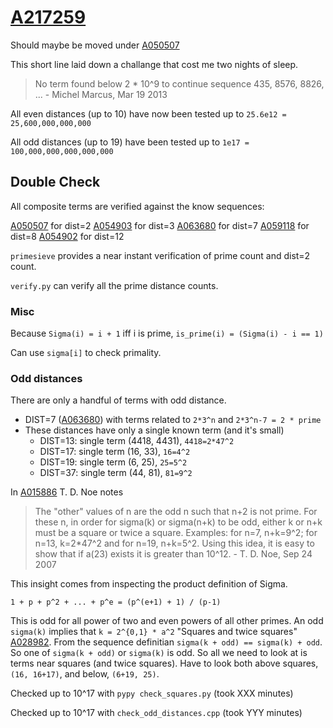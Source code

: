 # [A217259](https://oeis.org/A217259)

Should maybe be moved under [A050507](https://oeis.org/A050507)

This short line laid down a challange that cost me two nights of sleep.

> No term found below 2 \* 10^9 to continue sequence 435, 8576, 8826, ... - Michel Marcus, Mar 19 2013

All even distances (up to 10) have now been tested up to `25.6e12 = 25,600,000,000,000`

All odd distances (up to 19) have been tested up to `1e17 = 100,000,000,000,000,000`

## Double Check

All composite terms are verified against the know sequences:

[A050507](https://oeis.org/A050507) for dist=2
[A054903](https://oeis.org/A054903) for dist=3
[A063680](https://oeis.org/A063680) for dist=7
[A059118](https://oeis.org/A059118) for dist=8
[A054902](https://oeis.org/A054902) for dist=12

`primesieve` provides a near instant verification of prime count and dist=2 count.

`verify.py` can verify all the prime distance counts.


### Misc

Because `Sigma(i) = i + 1` iff i is prime, `is_prime(i) = (Sigma(i) - i == 1)`

Can use `sigma[i]` to check primality.

### Odd distances

There are only a handful of terms with odd distance.

* DIST=7 ([A063680](https://oeis.org/A063680)) with terms related to `2*3^n` and `2*3^n-7 = 2 * prime`
* These distances have only a single known term (and it's small)
  * DIST=13: single term (4418, 4431),  `4418=2*47^2`
  * DIST=17: single term (16, 33), `16=4^2`
  * DIST=19: single term (6, 25), `25=5^2`
  * DIST=37: single term (44, 81), `81=9^2`

In [A015886](https://oeis.org/A015886) T. D. Noe notes

> The "other" values of n are the odd n such that n+2 is not prime. For these n, in order for sigma(k) or sigma(n+k) to be odd, either k or n+k must be a square or twice a square. Examples: for n=7, n+k=9^2; for n=13, k=2\*47^2 and for n=19, n+k=5^2. Using this idea, it is easy to show that if a(23) exists it is greater than 10^12. - T. D. Noe, Sep 24 2007

This insight comes from inspecting the product definition of Sigma.

`1 + p + p^2 + ... + p^e = (p^(e+1) + 1) / (p-1)`

This is odd for all power of two and even powers of all other primes.
An odd `sigma(k)` implies that `k = 2^{0,1} * a^2` "Squares and twice squares" [A028982](https://oeis.org/A028982).
From the sequence definitian `sigma(k + odd) == sigma(k) + odd`. So one of `sigma(k + odd)` or `sigma(k)` is odd.
So all we need to look at is terms near squares (and twice squares).
Have to look both above squares, `(16, 16+17)`, and below, `(6+19, 25)`.

Checked up to 10^17 with `pypy check_squares.py` (took XXX minutes)

Checked up to 10^17 with `check_odd_distances.cpp` (took YYY minutes)
